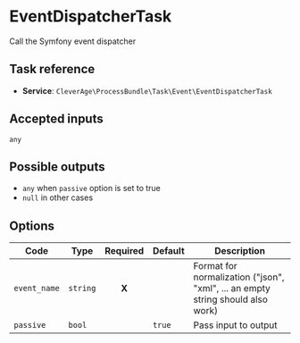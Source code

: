 EventDispatcherTask
===================

Call the Symfony event dispatcher

Task reference
--------------

* **Service**: `CleverAge\ProcessBundle\Task\Event\EventDispatcherTask`

Accepted inputs
---------------

`any`

Possible outputs
----------------

* `any` when `passive` option is set to true
* `null` in other cases

Options
-------

| Code | Type | Required | Default | Description |
| ---- | ---- | :------: | ------- | ----------- |
| `event_name` | `string` | **X** | | Format for normalization ("json", "xml", ... an empty string should also work) |
| `passive` | `bool` | | `true` | Pass input to output |

